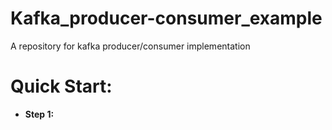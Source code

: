 # Kafka_producer-consumer_example
A repository for kafka producer/consumer  implementation
# Quick Start:
* **Step 1:**
